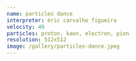 ```yaml
---
name: particles dance
interpreter: éric carvalho figueira
velocity: 49
particles: proton, kaon, electron, pion
resolution: 512x512
image: /gallery/particles-dance.jpeg
---
```

